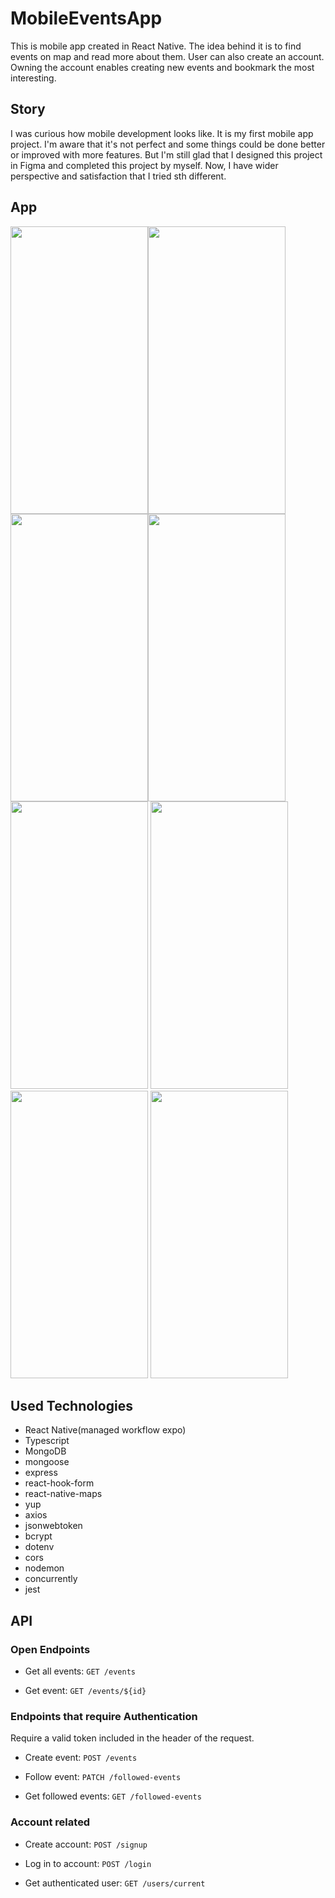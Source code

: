 # MobileEventsApp
This is mobile app created in React Native. The idea behind it is to find events on map and read more about them. User can also create an account.
Owning the account enables creating new events and bookmark the most interesting.

## Story
I was curious how mobile development looks like. It is my first mobile app project. I'm aware that it's not perfect and some things could be done better
or improved with more features. But I'm still glad that I designed this project in Figma and completed this project by myself. 
Now, I have wider perspective and satisfaction that I tried sth different. 

## App

<img src="https://res.cloudinary.com/detfhw9ll/image/upload/v1679934609/eventsMobileApp/assets/EventsApp1_afftrf.png" width=220 height=460><img src="https://res.cloudinary.com/detfhw9ll/image/upload/v1679935535/eventsMobileApp/assets/EventsAppFollow_d5ke4n.png" width=220 height=460><img src="https://res.cloudinary.com/detfhw9ll/image/upload/v1679934609/eventsMobileApp/assets/EventsApp3_vzthih.png" width=220 height=460><img src="https://res.cloudinary.com/detfhw9ll/image/upload/v1679934609/eventsMobileApp/assets/EventsAppSignup_zgjndy.png" width=220 height=460><img src="https://res.cloudinary.com/detfhw9ll/image/upload/v1679935535/eventsMobileApp/assets/EventsAppSignupError_inbhqk.png" width=220 height=460>
<img src="https://res.cloudinary.com/detfhw9ll/image/upload/v1679935534/eventsMobileApp/assets/EventsAppAccount_kiwbdz.png" width=220 height=460>
<img src="https://res.cloudinary.com/detfhw9ll/image/upload/v1679935534/eventsMobileApp/assets/EventsAppFav_frljiq.png" width=220 height=460>
<img src="https://res.cloudinary.com/detfhw9ll/image/upload/v1679935534/eventsMobileApp/assets/EventsAppCreateEvent_ymp2vw.png" width=220 height=460>

## Used Technologies
- React Native(managed workflow expo)
- Typescript
- MongoDB
- mongoose
- express
- react-hook-form
- react-native-maps
- yup
- axios
- jsonwebtoken
- bcrypt
- dotenv
- cors
- nodemon
- concurrently
- jest

## API

### Open Endpoints

- Get all events: ```GET /events```

- Get event: ```GET /events/${id}```

### Endpoints that require Authentication
Require a valid token included in the header of the request.

- Create event: ```POST /events```

- Follow event: ```PATCH /followed-events```

- Get followed events: ```GET /followed-events```

### Account related

- Create account: ```POST /signup```

- Log in to account: ```POST /login```

- Get authenticated user: ```GET /users/current```
